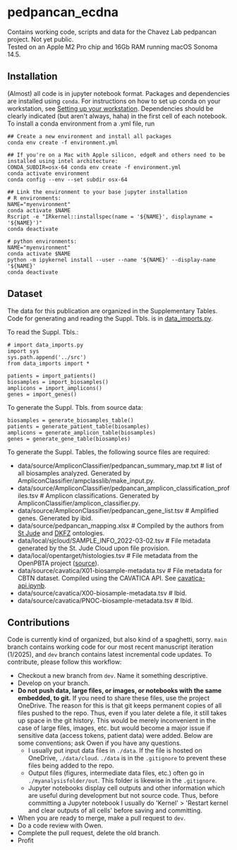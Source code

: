 # pedpancan_ecdna
Contains working code, scripts and data for the Chavez Lab pedpancan project. Not yet public.  
Tested on an Apple M2 Pro chip and 16Gb RAM running macOS Sonoma 14.5.  

## Installation

(Almost) all code is in jupyter notebook format. Packages and dependencies are installed using `conda`.  For instructions on how to set up conda on your workstation, see [Setting up your workstation](https://github.com/chavez-lab/protocols/tree/main/Setting_up_your_workstation). Dependencies should be clearly indicated (but aren't always, haha) in the first cell of each notebook. To install a conda environment from a .yml file, run
```
## Create a new environment and install all packages
conda env create -f environment.yml

## If you're on a Mac with Apple silicon, edgeR and others need to be installed using intel architecture:
CONDA_SUBDIR=osx-64 conda env create -f environment.yml
conda activate environment
conda config --env --set subdir osx-64

## Link the environment to your base jupyter installation
# R environments:
NAME="myenvironment"
conda activate $NAME
Rscript -e "IRkernel::installspec(name = '${NAME}', displayname = '${NAME}')"
conda deactivate

# python environments:
NAME="myenvironment"
conda activate $NAME
python -m ipykernel install --user --name '${NAME}' --display-name '${NAME}'
conda deactivate
```

## Dataset
The data for this publication are organized in the Supplementary Tables. Code for generating and reading the Suppl. Tbls. is in [data_imports.py](src/data_imports.py). 

To read the Suppl. Tbls.:
```
# import data_imports.py
import sys
sys.path.append('../src')
from data_imports import *

patients = import_patients()
biosamples = import_biosamples()
amplicons = import_amplicons()
genes = import_genes()
```

To generate the Suppl. Tbls. from source data:
```
biosamples = generate_biosamples_table()
patients = generate_patient_table(biosamples)
amplicons = generate_amplicon_table(biosamples)
genes = generate_gene_table(biosamples)
```
To generate the Suppl. Tables, the following source files are required:
- data/source/AmpliconClassifier/pedpancan_summary_map.txt # list of all biosamples analyzed. Generated by AmpliconClassifier/ampclasslib/make_input.py.
- data/source/AmpliconClassifier/pedpancan_amplicon_classification_profiles.tsv # Amplicon classifications. Generated by AmpliconClassifier/amplicon_classifier.py.
- data/source/AmpliconClassifier/pedpancan_gene_list.tsv # Amplified genes. Generated by ibid.
- data/source/pedpancan_mapping.xlsx # Compiled by the authors from [St Jude](https://permalinks.stjude.cloud/permalinks/st-jude-cloud-disease-ontology) and [DKFZ](https://www.molecularneuropathology.org/mnp/classifiers/11) ontologies.
- data/local/sjcloud/SAMPLE_INFO_2022-03-02.tsv # File metadata generated by the St. Jude Cloud upon file provision.
- data/local/opentarget/histologies.tsv # File metadata from the OpenPBTA project ([source](https://github.com/d3b-center/OpenPedCan-analysis/blob/dev/analyses/molecular-subtyping-integrate/results/histologies.tsv)).
- data/source/cavatica/X01-biosample-metadata.tsv # File metadata for CBTN dataset. Compiled using the CAVATICA API. See [cavatica-api.ipynb](2023-11-27_cavatica-api/cavatica-api.ipynb).
- data/source/cavatica/X00-biosample-metadata.tsv # Ibid.
- data/source/cavatica/PNOC-biosample-metadata.tsv # Ibid.

## Contributions
Code is currently kind of organized, but also kind of a spaghetti, sorry. `main` branch contains working code for our most recent manuscript iteration (1/2025), and `dev` branch contains latest incremental code updates. To contribute, please follow this workflow:
- Checkout a new branch from `dev`. Name it something descriptive.
- Develop on your branch.
- **Do not push data, large files, or images, or notebooks with the same embedded, to git.** If you need to share these files, use the project OneDrive. The reason for this is that git keeps permanent copies of all files pushed to the repo. Thus, even if you later delete a file, it still takes up space in the git history. This would be merely inconvenient in the case of large files, images, etc. but would become a major issue if sensitive data (access tokens, patient data) were added. Below are some conventions; ask Owen if you have any questions.
  - I usually put input data files in `./data`. If the file is hosted on OneDrive, `./data/cloud`. `./data` is in the `.gitignore` to prevent these files being added to the repo.
  - Output files (figures, intermediate data files, etc.) often go in `./myanalysisfolder/out`. This folder is likewise in the `.gitignore`.
  - Jupyter notebooks display cell outputs and other information which are useful during development but not source code. Thus, before committing a Jupyter notebook I usually do 'Kernel' > 'Restart kernel and clear outputs of all cells' before saving and committing.
- When you are ready to merge, make a pull request to `dev`.
- Do a code review with Owen.
- Complete the pull request, delete the old branch.
- Profit
